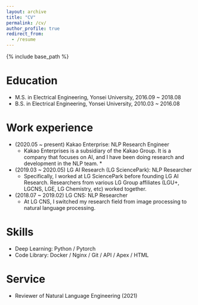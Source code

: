 ```yaml
---
layout: archive
title: "CV"
permalink: /cv/
author_profile: true
redirect_from:
  - /resume
---
```


{% include base_path %}

Education
======
* M.S. in Electrical Engineering, Yonsei University, 2016.09 ~ 2018.08
* B.S. in Electrical Engineering, Yonsei University, 2010.03 ~ 2016.08

Work experience
======
* (2020.05 ~ present) Kakao Enterprise: NLP Research Engineer
  * Kakao Enterprises is a subsidiary of the Kakao Group. It is a company that focuses on AI, and I have been doing research and development in the NLP team.  * 
* (2019.03 ~ 2020.05) LG AI Research (LG SciencePark): NLP Researcher 
  * Specifically, I worked at LG SciencePark before founding LG AI Research. Researchers from various LG Group affiliates (LGU+, LGCNS, LGE, LG Chemistry, etc) worked together.
* (2018.07 ~ 2019.02) LG CNS: NLP Researcher
  * At LG CNS, I switched my research field from image processing to natural language processing.

Skills
======
* Deep Learning: Python / Pytorch
* Code Library: Docker / Nginx / Git / API / Apex / HTML 
  
Service
======
* Reviewer of Natural Language Engineering (2021)
